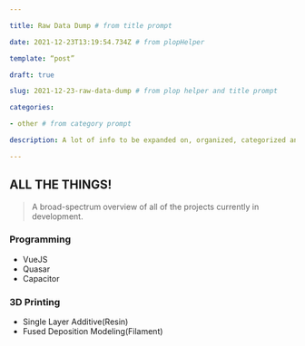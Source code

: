 ```yaml
---

title: Raw Data Dump # from title prompt

date: 2021-12-23T13:19:54.734Z # from plopHelper

template: “post”

draft: true

slug: 2021-12-23-raw-data-dump # from plop helper and title prompt

categories:

- other # from category prompt

description: A lot of info to be expanded on, organized, categorized and tagged later # from description prompt

---
```

## ALL THE THINGS!

> A broad-spectrum overview of all of the projects currently in development.

### Programming
- VueJS
- Quasar
- Capacitor 
### 3D Printing
- Single Layer Additive(Resin)
- Fused Deposition Modeling(Filament)
